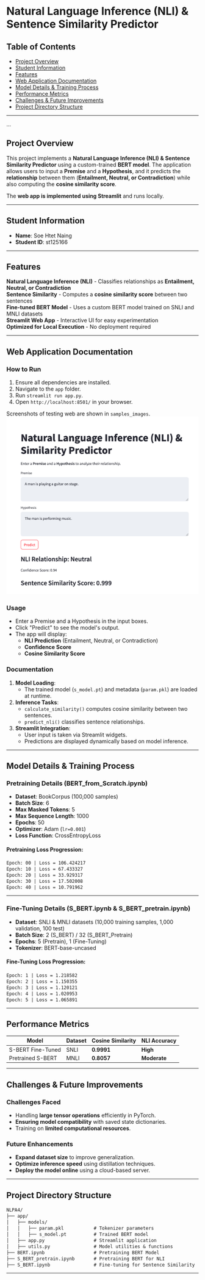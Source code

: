 # Natural Language Inference (NLI) & Sentence Similarity Predictor

## Table of Contents
- [Project Overview](#project-overview)
- [Student Information](#student-information)
- [Features](#features)
- [Web Application Documentation](#web-application-documentation)
- [Model Details & Training Process](#model-details--training-process)
- [Performance Metrics](#performance-metrics)
- [Challenges & Future Improvements](#challenges--future-improvements)
- [Project Directory Structure](#project-directory-structure)

---
...

## **Project Overview**
This project implements a **Natural Language Inference (NLI) & Sentence Similarity Predictor** using a custom-trained **BERT model**. The application allows users to input a **Premise** and a **Hypothesis**, and it predicts the **relationship** between them (**Entailment, Neutral, or Contradiction**) while also computing the **cosine similarity score**.

The **web app is implemented using Streamlit** and runs locally.

---

## **Student Information**
- **Name**: Soe Htet Naing  
- **Student ID**: st125166  

---

## **Features**
 **Natural Language Inference (NLI)** - Classifies relationships as **Entailment, Neutral, or Contradiction**  
 **Sentence Similarity** - Computes a **cosine similarity score** between two sentences  
 **Fine-tuned BERT Model** - Uses a custom BERT model trained on SNLI and MNLI datasets  
 **Streamlit Web App** - Interactive UI for easy experimentation  
 **Optimized for Local Execution** - No deployment required  

---

## **Web Application Documentation**

### **How to Run**
1. Ensure all dependencies are installed.
2. Navigate to the `app` folder.
3. Run `streamlit run app.py`.
4. Open `http://localhost:8501/` in your browser.

Screenshots of testing web are shown in `samples_images`.
![Web App Screenshot](sample_images/testing.png)


### **Usage**
- Enter a Premise and a Hypothesis in the input boxes.
- Click "Predict" to see the model's output.
- The app will display:
  - **NLI Prediction** (Entailment, Neutral, or Contradiction)
  - **Confidence Score**
  - **Cosine Similarity Score**

### **Documentation**
1. **Model Loading**:
   - The trained model (`s_model.pt`) and metadata (`param.pkl`) are loaded at runtime.
2. **Inference Tasks**:
   - `calculate_similarity()` computes cosine similarity between two sentences.
   - `predict_nli()` classifies sentence relationships.
3. **Streamlit Integration**:
   - User input is taken via Streamlit widgets.
   - Predictions are displayed dynamically based on model inference.

---

## **Model Details & Training Process**

### **Pretraining Details (BERT_from_Scratch.ipynb)**
- **Dataset**: BookCorpus (100,000 samples)
- **Batch Size**: 6
- **Max Masked Tokens**: 5
- **Max Sequence Length**: 1000
- **Epochs**: 50
- **Optimizer**: Adam (`lr=0.001`)
- **Loss Function**: CrossEntropyLoss

#### **Pretraining Loss Progression:**
```
Epoch: 00 | Loss = 106.424217
Epoch: 10 | Loss = 67.433327
Epoch: 20 | Loss = 33.929317
Epoch: 30 | Loss = 17.502008
Epoch: 40 | Loss = 10.791962
```

---

### **Fine-Tuning Details (S_BERT.ipynb & S_BERT_pretrain.ipynb)**
- **Dataset**: SNLI & MNLI datasets (10,000 training samples, 1,000 validation, 100 test)
- **Batch Size**: 2 (S_BERT) / 32 (S_BERT_Pretrain)
- **Epochs**: 5 (Pretrain), 1 (Fine-Tuning)
- **Tokenizer**: BERT-base-uncased

#### **Fine-Tuning Loss Progression:**
```
Epoch: 1 | Loss = 1.218582
Epoch: 2 | Loss = 1.150355
Epoch: 3 | Loss = 1.120121
Epoch: 4 | Loss = 1.020953
Epoch: 5 | Loss = 1.065891
```

---

## **Performance Metrics**
| Model | Dataset | Cosine Similarity | NLI Accuracy |
|--------|---------|------------------|-------------|
| S-BERT Fine-Tuned | SNLI | **0.9991** | **High** |
| Pretrained S-BERT | MNLI | **0.8057** | **Moderate** |

---

## **Challenges & Future Improvements**
### **Challenges Faced**
- Handling **large tensor operations** efficiently in PyTorch.
- **Ensuring model compatibility** with saved state dictionaries.
- Training on **limited computational resources**.

### **Future Enhancements**
- **Expand dataset size** to improve generalization.
- **Optimize inference speed** using distillation techniques.
- **Deploy the model online** using a cloud-based server.

---

## **Project Directory Structure**
```
NLPA4/
├── app/
│   ├── models/                 
│   │   ├── param.pkl           # Tokenizer parameters
│   │   ├── s_model.pt          # Trained BERT model
│   ├── app.py                  # Streamlit application
│   ├── utils.py                # Model utilities & functions
├── BERT.ipynb                  # Pretraining BERT Model
├── S_BERT_pretrain.ipynb       # Pretraining BERT for NLI
├── S_BERT.ipynb                # Fine-tuning for Sentence Similarity

```

---
